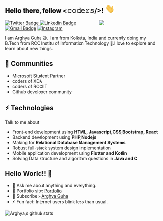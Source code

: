 <h2> 𝐇𝐞𝐥𝐥𝐨 𝐭𝐡𝐞𝐫𝐞, 𝐟𝐞𝐥𝐥𝐨𝐰 <𝚌𝚘𝚍𝚎𝚛𝚜/>! <img src="https://raw.githubusercontent.com/ABSphreak/ABSphreak/master/gifs/Hi.gif" width="30px"></h2>

<img align='right' src='https://user-images.githubusercontent.com/5713670/87202985-820dcb80-c2b6-11ea-9f56-7ec461c497c3.gif' width='200"'>

[![Twitter Badge](https://img.shields.io/badge/-@ArghyaGuha007-1ca0f1?style=flat-square&labelColor=1ca0f1&logo=twitter&logoColor=white&link=https://twitter.com/ArghyaGuha007)](https://twitter.com/ArghyaGuha007)
[![Linkedin Badge](https://img.shields.io/badge/-ArghyaGuha-blue?style=flat-square&logo=Linkedin&logoColor=white&link=https://www.linkedin.com/in/arghya-guha-41275b1a0/)](https://www.linkedin.com/in/arghya-guha-41275b1a0/)
[![Gmail Badge](https://img.shields.io/badge/-arghyaguha2000@gmail.com-c14438?style=flat-square&logo=Gmail&logoColor=white&link=mailto:arghyaguha2000@gmail.com)](mailto:arghyaguha2000@gmail.com)
[![Instagram](https://img.shields.io/badge/-_arghya007-c13584?style=flat&labelColor=c13584&logo=instagram&logoColor=white)](https://www.instagram.com/_arghya007/)

I am Arghya Guha 😃. I am from Kolkata, India and currently doing my B.Tech from
RCC Institu of Information Technology 🏫.I love to explore and learn about new
things.

## 👯 Communities

- Microsoft Student Partner
- coders of XDA
- coders of RCCIIT
- Github developer community

## ⚡ Technologies

Talk to me about

- Front-end development using **HTML, Javascript,CSS,Bootstrap, React**
- Backend development using **PHP,Nodejs**
- Making for **Relational Database Management Systems**
- Robust full-stack system design implementation
- Mobile application development using **Flutter and Kotlin**
- Solving Data structure and algorithm questions in **Java and C**

## Hello World!! 🤔

- 💬 Ask me about anything and everything.
- 🎯 Portfolio site: [Portfolio](https://arghya007.me/)
- 🔔 Subscribe:-
  [Arghya Guha](https://www.youtube.com/channel/UC5bhK7rAGH39wcanJy8YCMA?view_as=subscriber)
- ⚡ Fun fact: Internet users blink less than usual.

![Arghya,s github stats](https://github-readme-stats.vercel.app/api?username=arghya-007&show_icons=true)

